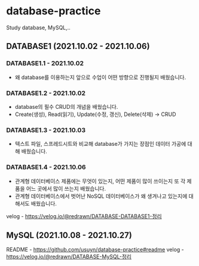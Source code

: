 # database-practice
Study database, MySQL,..

## DATABASE1 (2021.10.02 - 2021.10.06)

### DATABASE1.1 - 2021.10.02
- 왜 database를 이용하는지 앞으로 수업이 어떤 방향으로 진행될지 배웠습니다.

### DATABASE1.2 - 2021.10.02
- database의 필수 CRUD의 개념을 배웠습니다.  
- Create(생성), Read(읽기), Update(수정, 갱신), Delete(삭제) -> CRUD

### DATABASE1.3 - 2021.10.03
- 텍스트 파일, 스프레드시트와 비교해 database가 가지는 장점인 데이터 가공에 대해 배웠습니다.

### DATABASE1.4 - 2021.10.06
- 관계형 데이터베이스 제품에는 무엇이 있는지, 어떤 제품이 많이 쓰이는지 또 각 제품을 어느 곳에서 많이 쓰는지 배웠습니다.  
- 관계형 데이터베이스에서 벗어난 NoSQL 데이터베이스가 왜 생겨나고 있는지에 대해서도 배웠습니다.

velog - https://velog.io/@redrawn/DATABASE-DATABASE1-정리

## MySQL (2021.10.08 - 2021.10.27)
README - https://github.com/usuyn/database-practice#readme
velog - https://velog.io/@redrawn/DATABASE-MySQL-정리
